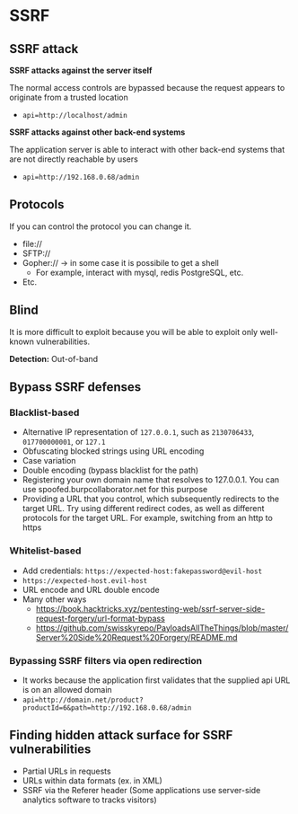 # SSRF

## SSRF attack

**SSRF attacks against the server itself**

The normal access controls are bypassed because the request appears to originate from a trusted location

* `api=http://localhost/admin`

**SSRF attacks against other back-end systems**

The application server is able to interact with other back-end systems that are not directly reachable by users

* `api=http://192.168.0.68/admin`

## Protocols

If you can control the protocol you can change it.

* file://
* SFTP://
* Gopher:// -> in some case it is possibile to get a shell
  * For example, interact with mysql, redis PostgreSQL, etc.
* Etc.

## Blind

It is more difficult to exploit because you will be able to exploit only well-known vulnerabilities.

**Detection:** Out-of-band

## Bypass SSRF defenses

### Blacklist-based

* Alternative IP representation of `127.0.0.1`, such as `2130706433`, `017700000001`, or `127.1`
* Obfuscating blocked strings using URL encoding
* Case variation
* Double encoding (bypass blacklist for the path)
* Registering your own domain name that resolves to 127.0.0.1. You can use spoofed.burpcollaborator.net for this purpose
* Providing a URL that you control, which subsequently redirects to the target URL. Try using different redirect codes, as well as different protocols for the target URL. For example, switching from an http to https

### Whitelist-based

* Add credentials: `https://expected-host:fakepassword@evil-host`
* `https://expected-host.evil-host`
* URL encode and URL double encode
* Many other ways
  * https://book.hacktricks.xyz/pentesting-web/ssrf-server-side-request-forgery/url-format-bypass
  * https://github.com/swisskyrepo/PayloadsAllTheThings/blob/master/Server%20Side%20Request%20Forgery/README.md

### Bypassing SSRF filters via open redirection

* It works because the application first validates that the supplied api URL is on an allowed domain
* `api=http://domain.net/product?productId=6&path=http://192.168.0.68/admin`

## Finding hidden attack surface for SSRF vulnerabilities

* Partial URLs in requests
* URLs within data formats (ex. in XML)
* SSRF via the Referer header (Some applications use server-side analytics software to tracks visitors)
